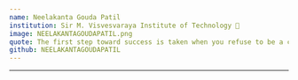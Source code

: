 ```yaml
---
name: Neelakanta Gouda Patil
institution: Sir M. Visvesvaraya Institute of Technology 🚩 
image: NEELAKANTAGOUDAPATIL.png
quote: The first step toward success is taken when you refuse to be a captive of the environment in which you first find yourself.
github: NEELAKANTAGOUDAPATIL
---
```

---
